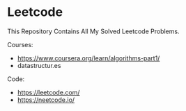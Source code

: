 # Leetcode
This Repository Contains All My Solved Leetcode Problems.

Courses:
- https://www.coursera.org/learn/algorithms-part1/
- datastructur.es

Code:
- https://leetcode.com/
- https://neetcode.io/